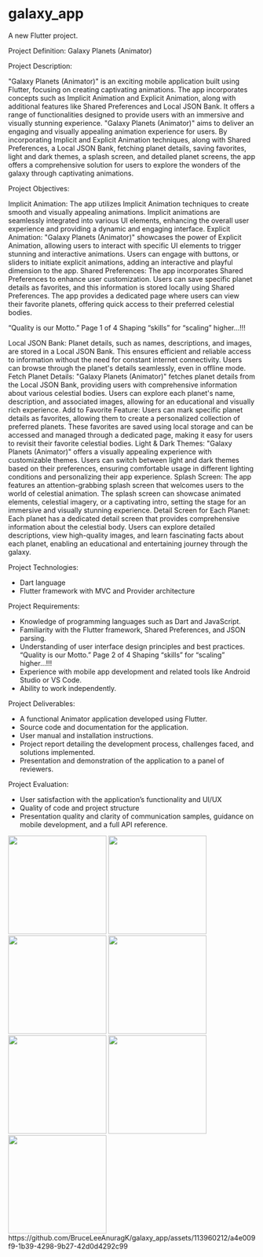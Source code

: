 # galaxy_app

A new Flutter project.

Project Definition: Galaxy Planets (Animator)

Project Description:

"Galaxy Planets (Animator)" is an exciting mobile application built using Flutter, focusing on
creating captivating animations. The app incorporates concepts such as Implicit Animation and
Explicit Animation, along with additional features like Shared Preferences and Local JSON
Bank. It offers a range of functionalities designed to provide users with an immersive and
visually stunning experience.
"Galaxy Planets (Animator)" aims to deliver an engaging and visually appealing animation
experience for users. By incorporating Implicit and Explicit Animation techniques, along with
Shared Preferences, a Local JSON Bank, fetching planet details, saving favorites, light and dark
themes, a splash screen, and detailed planet screens, the app offers a comprehensive solution for
users to explore the wonders of the galaxy through captivating animations.

Project Objectives:

Implicit Animation: The app utilizes Implicit Animation techniques to create smooth and
visually appealing animations. Implicit animations are seamlessly integrated into various UI
elements, enhancing the overall user experience and providing a dynamic and engaging interface.
Explicit Animation: "Galaxy Planets (Animator)" showcases the power of Explicit Animation,
allowing users to interact with specific UI elements to trigger stunning and interactive
animations. Users can engage with buttons, or sliders to initiate explicit animations, adding an
interactive and playful dimension to the app.
Shared Preferences: The app incorporates Shared Preferences to enhance user customization.
Users can save specific planet details as favorites, and this information is stored locally using
Shared Preferences. The app provides a dedicated page where users can view their favorite
planets, offering quick access to their preferred celestial bodies.

“Quality is our Motto.” Page 1 of 4 Shaping “skills” for “scaling” higher...!!!

Local JSON Bank: Planet details, such as names, descriptions, and images, are stored in a Local
JSON Bank. This ensures efficient and reliable access to information without the need for
constant internet connectivity. Users can browse through the planet's details seamlessly, even in
offline mode.
Fetch Planet Details: "Galaxy Planets (Animator)" fetches planet details from the Local JSON
Bank, providing users with comprehensive information about various celestial bodies. Users can
explore each planet's name, description, and associated images, allowing for an educational and
visually rich experience.
Add to Favorite Feature: Users can mark specific planet details as favorites, allowing them to
create a personalized collection of preferred planets. These favorites are saved using local
storage and can be accessed and managed through a dedicated page, making it easy for users to
revisit their favorite celestial bodies.
Light & Dark Themes: "Galaxy Planets (Animator)" offers a visually appealing experience
with customizable themes. Users can switch between light and dark themes based on their
preferences, ensuring comfortable usage in different lighting conditions and personalizing their
app experience.
Splash Screen: The app features an attention-grabbing splash screen that welcomes users to the
world of celestial animation. The splash screen can showcase animated elements, celestial
imagery, or a captivating intro, setting the stage for an immersive and visually stunning
experience.
Detail Screen for Each Planet: Each planet has a dedicated detail screen that provides
comprehensive information about the celestial body. Users can explore detailed descriptions,
view high-quality images, and learn fascinating facts about each planet, enabling an educational
and entertaining journey through the galaxy.

Project Technologies:
- Dart language
- Flutter framework with MVC and Provider architecture

Project Requirements:

- Knowledge of programming languages such as Dart and JavaScript.
- Familiarity with the Flutter framework, Shared Preferences, and JSON parsing.
- Understanding of user interface design principles and best practices.
“Quality is our Motto.” Page 2 of 4 Shaping “skills” for “scaling” higher...!!!
- Experience with mobile app development and related tools like Android Studio or VS Code.
- Ability to work independently.


Project Deliverables:

- A functional Animator application developed using Flutter.
- Source code and documentation for the application.
- User manual and installation instructions.
- Project report detailing the development process, challenges faced, and solutions implemented.
- Presentation and demonstration of the application to a panel of reviewers.

Project Evaluation:

- User satisfaction with the application’s functionality and UI/UX
- Quality of code and project structure
- Presentation quality and clarity of communication
samples, guidance on mobile development, and a full API reference.
<img src="https://github.com/BruceLeeAnuragK/galaxy_app/assets/113960212/02747da7-b3f4-4e70-891b-8ba83922819d" height="200">
<img src="https://github.com/BruceLeeAnuragK/galaxy_app/assets/113960212/1937d628-60e8-424f-9735-74a25ae74e1f" height="200">
<img src="https://github.com/BruceLeeAnuragK/galaxy_app/assets/113960212/39c02c57-1714-4841-a527-2e2895f2d9db" height="200">
<img src="https://github.com/BruceLeeAnuragK/galaxy_app/assets/113960212/f468f6e8-0e8a-4dfc-92e7-ade76f8407db" height="200">
<img src="https://github.com/BruceLeeAnuragK/galaxy_app/assets/113960212/82a9f71b-00c0-4be6-8235-d4c73d6a3036" height="200">
<img src="https://github.com/BruceLeeAnuragK/galaxy_app/assets/113960212/b1d6a69a-d5bd-4f6e-82e6-bc3a579a8479" height="200">
<img src="https://github.com/BruceLeeAnuragK/galaxy_app/assets/113960212/cf824b31-4c39-4113-8f33-00c7343f184b" height="200">
https://github.com/BruceLeeAnuragK/galaxy_app/assets/113960212/a4e009f9-1b39-4298-9b27-42d0d4292c99








